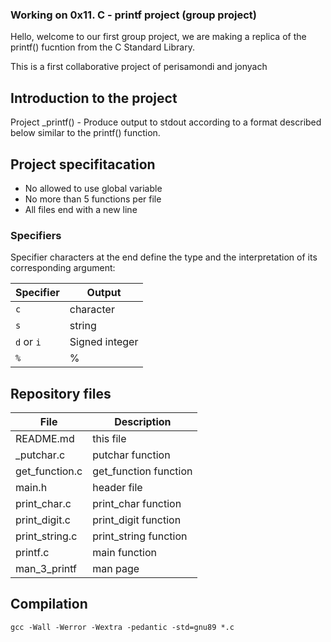 ### Working on 0x11. C - printf project (group project)

Hello, welcome to our first group project, we are making a replica of the printf() fucntion from the C Standard Library.

This is a first collaborative project of perisamondi and jonyach

## Introduction to the project

Project _printf() - Produce output to stdout according to a format described below similar to the printf() function.

## Project specifitacation

- No allowed to use global variable
- No more than 5 functions per file
- All files end with a new line

<h3>Specifiers </h3>
Specifier characters at the end define the type and the interpretation of its corresponding argument:

| Specifier  | Output          |
|------------|-----------------|
| `c`        | character       |
| `s`        | string          |
| `d` or `i` | Signed integer  |
| `%`        | %               |

## Repository files

|**File**|**Description**|
|--------|---------------|
|README.md|this file|
|\_putchar.c|putchar function|
|get_function.c|get_function function|
|main.h|header file|
|print_char.c|print_char function|
|print_digit.c|print_digit function|
|print_string.c|print_string function|
|printf.c|main function|
|man_3_printf | man page|

## Compilation

``gcc -Wall -Werror -Wextra -pedantic -std=gnu89 *.c``


